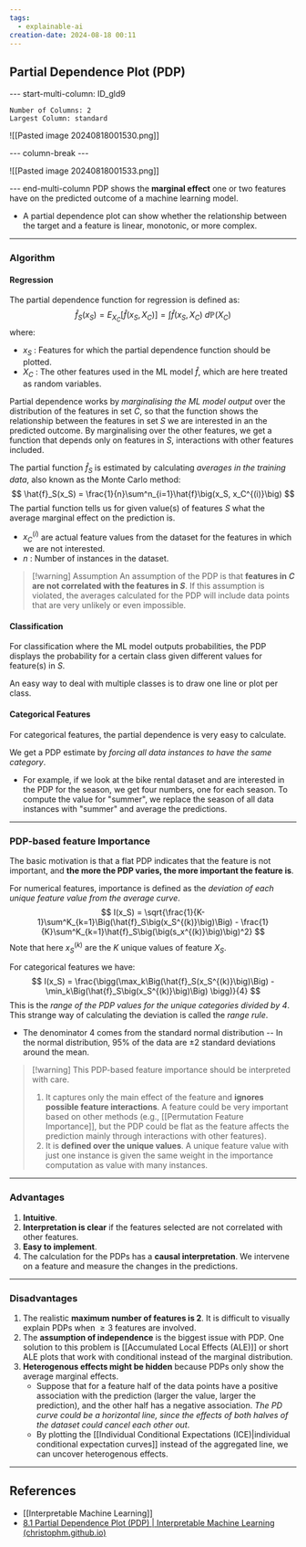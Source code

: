 ```yaml
---
tags:
  - explainable-ai
creation-date: 2024-08-18 00:11
---
```

## Partial Dependence Plot (PDP)
--- start-multi-column: ID_gld9
```column-settings
Number of Columns: 2
Largest Column: standard
```
![[Pasted image 20240818001530.png]]


--- column-break ---

![[Pasted image 20240818001533.png]]

--- end-multi-column
PDP shows the **marginal effect** one or two features have on the predicted outcome of a machine learning model.
- A partial dependence plot can show whether the relationship between the target and a feature is linear, monotonic, or more complex.

---
### Algorithm

#### Regression

The partial dependence function for regression is defined as:
$$
\hat{f}_S(x_S) = E_{X_C}\Big[\hat{f}\big(x_S, X_C\big)\Big] = \int\hat{f}(x_S, X_C)\ d\mathbb{P}(X_C)
$$
where:
- $x_S$ : Features for which the partial dependence function should be plotted.
- $X_C$ : The other features used in the ML model $\hat{f}$, which are here treated as random variables.

Partial dependence works by *marginalising the ML model output* over the distribution of the features in set $C$, so that the function shows the relationship between the features in set $S$ we are interested in an the predicted outcome. By marginalising over the other features, we get a function that depends only on features in $S$, interactions with other features included.

The partial function $\hat{f}_S$ is estimated by calculating *averages in the training data*, also known as the Monte Carlo method:
$$
\hat{f}_S(x_S) = \frac{1}{n}\sum^n_{i=1}\hat{f}\big(x_S, x_C^{(i)}\big)
$$
The partial function tells us for given value(s) of features $S$ what the average marginal effect on the prediction is.
- $x_C^{(i)}$ are actual feature values from the dataset for the features in which we are not interested.
- $n$ : Number of instances in the dataset.

>[!warning] Assumption
>An assumption of the PDP is that **features in $C$ are not correlated with the features in $S$**.
>If this assumption is violated, the averages calculated for the PDP will include data points that are very unlikely or even impossible.

#### Classification

For classification where the ML model outputs probabilities, the PDP displays the probability for a certain class given different values for feature(s) in $S$. 

An easy way to deal with multiple classes is to draw one line or plot per class.

#### Categorical Features

For categorical features, the partial dependence is very easy to calculate. 

We get a PDP estimate by *forcing all data instances to have the same category*.
- For example, if we look at the bike rental dataset and are interested in the PDP for the season, we get four numbers, one for each season. To compute the value for "summer", we replace the season of all data instances with "summer" and average the predictions.

---
### PDP-based feature Importance

The basic motivation is that a flat PDP indicates that the feature is not important, and **the more the PDP varies, the more important the feature is**.

For numerical features, importance is defined as the *deviation of each unique feature value from the average curve*.
$$
I(x_S) = \sqrt{\frac{1}{K-1}\sum^K_{k=1}\Big(\hat{f}_S\big(x_S^{(k)}\big)\Big) - \frac{1}{K}\sum^K_{k=1}\hat{f}_S\big(\big(s_x^{(k)}\big)\big)^2}
$$
Note that here $x_S^{(k)}$ are the $K$ unique values of feature $X_S$. 


For categorical features we have:
$$
I(x_S) = \frac{\bigg(\max_k\Big(\hat{f}_S(x_S^{(k)}\big)\Big) - \min_k\Big(\hat{f}_S\big(x_S^{(k)}\big)\Big) \bigg)}{4}
$$
This is the *range of the PDP values for the unique categories divided by 4*. This strange way of calculating the deviation is called the *range rule*.
- The denominator 4 comes from the standard normal distribution -- In the normal distribution, 95% of the data are $\pm 2$ standard deviations around the mean.

>[!warning] This PDP-based feature importance should be interpreted with care.
>1. It captures only the main effect of the feature and **ignores possible feature interactions**. A feature could be very important based on other methods (e.g., [[Permutation Feature Importance]], but the PDP could be flat as the feature affects the prediction mainly through interactions with other features).
>2. It is **defined over the unique values**. A unique feature value with just one instance is given the same weight in the importance computation as value with many instances.

---
### Advantages

1. **Intuitive**.
2. **Interpretation is clear** if the features selected are not correlated with other features.
3. **Easy to implement**.
4. The calculation for the PDPs has a **causal interpretation**. We intervene on a feature and measure the changes in the predictions.

---
### Disadvantages

1. The realistic **maximum number of features is 2**. It is difficult to visually explain PDPs when $\ge 3$ features are involved.
2. The **assumption of independence** is the biggest issue with PDP. One solution to this problem is [[Accumulated Local Effects (ALE)]] or short ALE plots that work with conditional instead of the marginal distribution.
3. **Heterogenous effects might be hidden** because PDPs only show the average marginal effects.
	- Suppose that for a feature half of the data points have a positive association with the prediction (larger the value, larger the prediction), and the other half has a negative association. *The PD curve could be a horizontal line, since the effects of both halves of the dataset could cancel each other out*.
	- By plotting the [[Individual Conditional Expectations (ICE)|individual conditional expectation curves]] instead of the aggregated line, we can uncover heterogenous effects.

---
## References

- [[Interpretable Machine Learning]]
- [8.1 Partial Dependence Plot (PDP) | Interpretable Machine Learning (christophm.github.io)](https://christophm.github.io/interpretable-ml-book/pdp.html)